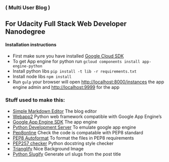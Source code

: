 ### ( Multi User Blog ) 

## For Udacity Full Stack Web Developer Nanodegree

#### Installation instructions

 * First make sure you have installed [Google Cloud SDK](https://cloud.google.com/sdk/docs)
 * To get App engine for python run `gcloud components install app-engine-python`
 * Install python libs `pip install -t lib -r requirements.txt`
 * Install node libs `npm install`
 * Run `gulp` your browser will open [http://localhost:8000/instances](http://localhost:8000/instances) the app engine admin and [http://localhost:9999](http://localhost:9999) for the app

### Stuff used to make this:

 * [Simple Markdown Editor](https://simplemde.com) The blog editor
 * [Webapp2](https://webapp2.readthedocs.io/en/latest) Python web framework compatible with Google App Engine’s 
 * [Google App Engine SDK](https://cloud.google.com/appengine/downloads?csw=1) The app engine
 * [Python Development Server](https://cloud.google.com/appengine/docs/python/tools/using-local-server) To emulate google app engine
 * [Pep8online](http://pep8online.com/) Check the code is compatable with PEP8 standard
 * [PEP8 Autoformat](https://packagecontrol.io/packages/Python%20PEP8%20Autoformat) To format the files in PEP8 requirements
 * [PEP257 checker](https://pypi.python.org/pypi/pep257) Python docstring style checker
 * [Trianglify](https://qrohlf.com/trianglify-generator/) Nice Background Image
 * [Python Slugify](https://pypi.python.org/pypi/python-slugify) Generate url slugs from the post title